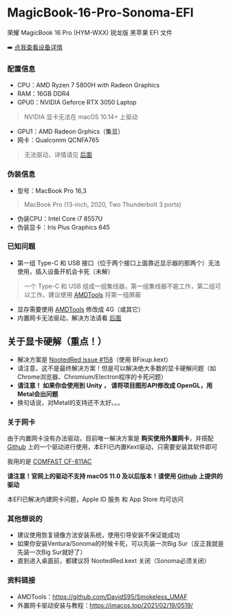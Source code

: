 # MagicBook-16-Pro-Sonoma-EFI

 荣耀 MagicBook 16 Pro (HYM-WXX) 锐龙版 黑苹果 EFI 文件

➡️ [点我查看设备详情](https://www.hihonor.com/cn/laptops/magicbook-16-pro/)

### 配置信息
- CPU：AMD Ryzen 7 5800H with Radeon Graphics
- RAM：16GB DDR4
- GPU0：NVIDIA Geforce RTX 3050 Laptop
> NVIDIA 显卡无法在 macOS 10.14+ 上驱动
- GPU1：AMD Radeon Grphics（集显）
- 网卡：Qualcomm QCNFA765
> 无法驱动，详情请见 [后面](https://github.com/SoraSushi776/MagicBook-16-Pro-Sonoma-EFI#%E8%B5%84%E6%96%99%E9%93%BE%E6%8E%A5)

### 伪装信息
- 型号：MacBook Pro 16,3
> MacBook Pro (13-inch, 2020, Two Thunderbolt 3 ports)
- 伪装CPU：Intel Core i7 8557U
- 伪装显卡：Iris Plus Graphics 645

### 已知问题
- 第一组 Type-C 和 USB 接口（位于两个接口上面靠近显示器的那两个）无法使用，插入设备开机会卡死（未解）
> 一个 Type-C 和 USB 组成一组集线器，第一组集线器不能工作，第二组可以工作。建议使用 [AMDTools](https://github.com/SoraSushi776/MagicBook-16-Pro-Sonoma-EFI#%E8%B5%84%E6%96%99%E9%93%BE%E6%8E%A5) 将第一组屏蔽
- 显存需要使用 [AMDTools]() 修改成 4G（或其它）
- 内置网卡无法驱动，解决方法请看 [后面](https://github.com/SoraSushi776/MagicBook-16-Pro-Sonoma-EFI#%E8%B5%84%E6%96%99%E9%93%BE%E6%8E%A5)

## 关于显卡硬解（重点！）
- 解决方案是 [NootedRed issue #158](https://github.com/ChefKissInc/NootedRed/issues/158)（使用 BFixup.kext）
- 请注意，这不是最终解决方案！但是可以解决绝大多数的显卡硬解问题（如Chrome浏览器、Chromium/Electron程序的卡死问题）
- **请注意！ 如果你会使用到 Unity ， 请将项目图形API修改成 OpenGL，用Metal会出问题**
- 换句话说，对Metal的支持还不太好。。。

### 关于网卡

由于内置网卡没有办法驱动，目前唯一解决方案是 **购买使用外置网卡**，并搭配 [Github]() 上的一个驱动进行使用，本EFI已内置Kext驱动，只需要安装其软件即可

我用的是 [COMFAST CF-811AC](http://www.comfast.cn/index.php?m=content&c=index&a=show&catid=13&id=74)

**请注意！官网上的驱动不支持 macOS 11.0 及以后版本！请使用 [Github]() 上提供的驱动**

本EFI已解决内建网卡问题，Apple ID 服务 和 App Store 均可访问

### 其他想说的
- 建议使用恢复镜像方法安装系统，使用引导安装不保证能成功
- 如果你安装Ventura/Sonoma的时候卡死，可以先装一次Big Sur（反正我就是先装一次Big Sur就好了）
- 直到进入桌面前，都建议将 NootedRed.kext 关闭（Sonoma必须关闭）

### 资料链接
- AMDTools：https://github.com/DavidS95/Smokeless_UMAF
- 外置网卡驱动安装与教程：https://imacos.top/2021/02/19/0519/